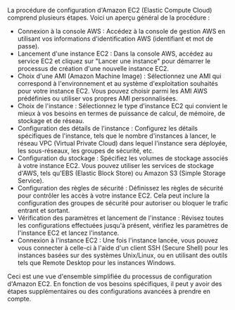 La procédure de configuration d'Amazon EC2 (Elastic Compute Cloud) comprend plusieurs étapes. 
Voici un aperçu général de la procédure :
- Connexion à la console AWS : Accédez à la console de gestion AWS en utilisant vos informations d'identification AWS (identifiant et mot de passe).
- Lancement d'une instance EC2 : Dans la console AWS, accédez au service EC2 et cliquez sur "Lancer une instance" pour démarrer le processus de création d'une nouvelle instance EC2.
- Choix d'une AMI (Amazon Machine Image) : Sélectionnez une AMI qui correspond à l'environnement et au système d'exploitation souhaités pour votre instance EC2. Vous pouvez choisir parmi les AMI AWS prédéfinies ou 
  utiliser vos propres AMI personnalisées.
- Choix de l'instance : Sélectionnez le type d'instance EC2 qui convient le mieux à vos besoins en termes de puissance de calcul, de mémoire, de stockage et de réseau.
- Configuration des détails de l'instance : Configurez les détails spécifiques de l'instance, tels que le nombre d'instances à lancer, le réseau VPC (Virtual Private Cloud) dans lequel l'instance sera déployée, les 
  sous-réseaux, les groupes de sécurité, etc.
- Configuration du stockage : Spécifiez les volumes de stockage associés à votre instance EC2. Vous pouvez utiliser les services de stockage d'AWS, tels qu'EBS (Elastic Block Store) ou Amazon S3 (Simple Storage 
  Service).
- Configuration des règles de sécurité : Définissez les règles de sécurité pour contrôler les accès à votre instance EC2. Cela peut inclure la configuration des groupes de sécurité pour autoriser ou bloquer le 
  trafic entrant et sortant.
- Vérification des paramètres et lancement de l'instance : Révisez toutes les configurations effectuées jusqu'à présent, vérifiez les paramètres de l'instance EC2 et lancez l'instance.
- Connexion à l'instance EC2 : Une fois l'instance lancée, vous pouvez vous connecter à celle-ci à l'aide d'un client SSH (Secure Shell) pour les instances basées sur des systèmes Unix/Linux, ou en utilisant des 
  outils tels que Remote Desktop pour les instances Windows.

Ceci est une vue d'ensemble simplifiée du processus de configuration d'Amazon EC2. En fonction de vos besoins spécifiques, il peut y avoir des étapes supplémentaires ou des configurations avancées à prendre en compte.
